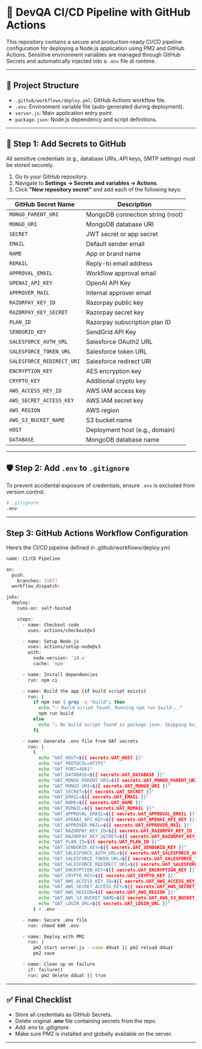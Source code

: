 # 🚀 DevQA CI/CD Pipeline with GitHub Actions

This repository contains a secure and production-ready CI/CD pipeline configuration for deploying a Node.js application using PM2 and GitHub Actions. Sensitive environment variables are managed through GitHub Secrets and automatically injected into a `.env` file at runtime.

---

## 📁 Project Structure

- `.github/workflows/deploy.yml`: GitHub Actions workflow file.
- `.env`: Environment variable file (auto-generated during deployment).
- `server.js`: Main application entry point.
- `package.json`: Node.js dependency and script definitions.

---

## 🔐 Step 1: Add Secrets to GitHub

All sensitive credentials (e.g., database URIs, API keys, SMTP settings) must be stored securely.

1. Go to your GitHub repository.
2. Navigate to **Settings → Secrets and variables → Actions**.
3. Click **"New repository secret"** and add each of the following keys:

| GitHub Secret Name               | Description                      |
|----------------------------------|----------------------------------|
| `MONGO_PARENT_URI`              | MongoDB connection string (root) |
| `MONGO_URI`                     | MongoDB database URI             |
| `SECRET`                        | JWT secret or app secret         |
| `EMAIL`                         | Default sender email             |
| `NAME`                          | App or brand name                |
| `REMAIL`                        | Reply-to email address           |
| `APPROVAL_EMAIL`                | Workflow approval email          |
| `OPENAI_API_KEY`                | OpenAI API Key                   |
| `APPROVER_MAIL`                 | Internal approver email          |
| `RAZORPAY_KEY_ID`               | Razorpay public key              |
| `RAZORPAY_KEY_SECRET`           | Razorpay secret key              |
| `PLAN_ID`                       | Razorpay subscription plan ID    |
| `SENDGRID_KEY`                  | SendGrid API Key                 |
| `SALESFORCE_AUTH_URL`           | Salesforce OAuth2 URL            |
| `SALESFORCE_TOKEN_URL`          | Salesforce token URL             |
| `SALESFORCE_REDIRECT_URI`       | Salesforce redirect URI          |
| `ENCRYPTION_KEY`                | AES encryption key               |
| `CRYPTO_KEY`                    | Additional crypto key            |
| `AWS_ACCESS_KEY_ID`             | AWS IAM access key               |
| `AWS_SECRET_ACCESS_KEY`         | AWS IAM secret key               |
| `AWS_REGION`                    | AWS region                       |
| `AWS_S3_BUCKET_NAME`            | S3 bucket name                   |
| `HOST`                          | Deployment host (e.g., domain)   |
| `DATABASE`                      | MongoDB database name            |

---

## 🛡️ Step 2: Add `.env` to `.gitignore`

To prevent accidental exposure of credentials, ensure `.env` is excluded from version control.

```bash
# .gitignore
.env
```
---

## Step 3: GitHub Actions Workflow Configuration

Here’s the CI/CD pipeline defined in .github/workflows/deploy.yml

```bash
name: CI/CD Pipeline

on:
  push:
    branches: [UAT]
  workflow_dispatch:

jobs:
  deploy:
    runs-on: self-hosted

    steps:
      - name: Checkout code
        uses: actions/checkout@v3

      - name: Setup Node.js
        uses: actions/setup-node@v3
        with:
          node-version: '18.x'
          cache: 'npm'

      - name: Install dependencies
        run: npm ci

      - name: Build the app (if build script exists)
        run: |
          if npm run | grep -q "build"; then
            echo "✅ Build script found. Running npm run build..."
            npm run build
          else
            echo "⚠️ No build script found in package.json. Skipping build step."
          fi

      - name: Generate .env file from UAT secrets
        run: |
          {
            echo "UAT_HOST=${{ secrets.UAT_HOST }}"
            echo "UAT_PROTOCOL=HTTPS"
            echo "UAT_PORT=4001"
            echo "UAT_DATABASE=${{ secrets.UAT_DATABASE }}"
            echo "UAT_MONGO_PARENT_URI=${{ secrets.UAT_MONGO_PARENT_URI }}"
            echo "UAT_MONGO_URI=${{ secrets.UAT_MONGO_URI }}"
            echo "UAT_SECRET=${{ secrets.UAT_SECRET }}"
            echo "UAT_EMAIL=${{ secrets.UAT_EMAIL }}"
            echo "UAT_NAME=${{ secrets.UAT_NAME }}"
            echo "UAT_REMAIL=${{ secrets.UAT_REMAIL }}"
            echo "UAT_APPROVAL_EMAIL=${{ secrets.UAT_APPROVAL_EMAIL }}"
            echo "UAT_OPENAI_API_KEY=${{ secrets.UAT_OPENAI_API_KEY }}"
            echo "UAT_APPROVER_MAIL=${{ secrets.UAT_APPROVER_MAIL }}"
            echo "UAT_RAZORPAY_KEY_ID=${{ secrets.UAT_RAZORPAY_KEY_ID }}"
            echo "UAT_RAZORPAY_KEY_SECRET=${{ secrets.UAT_RAZORPAY_KEY_SECRET }}"
            echo "UAT_PLAN_ID=${{ secrets.UAT_PLAN_ID }}"
            echo "UAT_SENDGRID_KEY=${{ secrets.UAT_SENDGRID_KEY }}"
            echo "UAT_SALESFORCE_AUTH_URL=${{ secrets.UAT_SALESFORCE_AUTH_URL }}"
            echo "UAT_SALESFORCE_TOKEN_URL=${{ secrets.UAT_SALESFORCE_TOKEN_URL }}"
            echo "UAT_SALESFORCE_REDIRECT_URI=${{ secrets.UAT_SALESFORCE_REDIRECT_URI }}"
            echo "UAT_ENCRYPTION_KEY=${{ secrets.UAT_ENCRYPTION_KEY }}"
            echo "UAT_CRYPTO_KEY=${{ secrets.UAT_CRYPTO_KEY }}"
            echo "UAT_AWS_ACCESS_KEY_ID=${{ secrets.UAT_AWS_ACCESS_KEY_ID }}"
            echo "UAT_AWS_SECRET_ACCESS_KEY=${{ secrets.UAT_AWS_SECRET_ACCESS_KEY }}"
            echo "UAT_AWS_REGION=${{ secrets.UAT_AWS_REGION }}"
            echo "UAT_AWS_S3_BUCKET_NAME=${{ secrets.UAT_AWS_S3_BUCKET_NAME }}"
            echo "UAT_LOGIN_URL=${{ secrets.UAT_LOGIN_URL }}"
          } > .env

      - name: Secure .env file
        run: chmod 600 .env

      - name: Deploy with PM2
        run: |
          pm2 start server.js --name dduat || pm2 reload dduat
          pm2 save

      - name: Clean up on failure
        if: failure()
        run: pm2 delete dduat || true
```
-----
## ✅ Final Checklist

-  Store all credentials as GitHub Secrets.
-  Delete original **.env** file containing secrets from the repo.
-   Add .env to *.gitignore*.
-  Make sure PM2 is installed and globally available on the server.
----